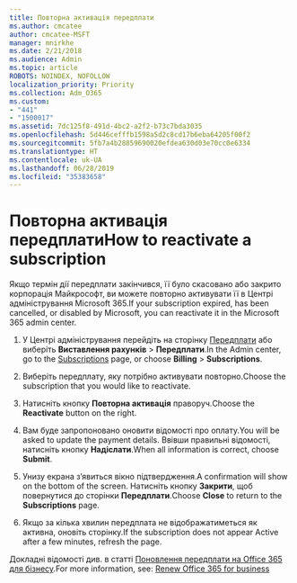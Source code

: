 ```yaml
---
title: Повторна активація передплати
ms.author: cmcatee
author: cmcatee-MSFT
manager: mnirkhe
ms.date: 2/21/2018
ms.audience: Admin
ms.topic: article
ROBOTS: NOINDEX, NOFOLLOW
localization_priority: Priority
ms.collection: Adm_O365
ms.custom:
- "441"
- "1500017"
ms.assetid: 7dc125f8-491d-4bc2-a2f2-b73c7bda3035
ms.openlocfilehash: 5d446cefffb1598a5d2c8cd17b6eba64205f00f2
ms.sourcegitcommit: 5fb7a4b28859690020efdea630d03e70cc0e6334
ms.translationtype: HT
ms.contentlocale: uk-UA
ms.lasthandoff: 06/28/2019
ms.locfileid: "35383658"
---
```

# <a name="how-to-reactivate-a-subscription"></a><span data-ttu-id="a2127-102">Повторна активація передплати</span><span class="sxs-lookup"><span data-stu-id="a2127-102">How to reactivate a subscription</span></span>

<span data-ttu-id="a2127-103">Якщо термін дії передплати закінчився, її було скасовано або закрито корпорація Майкрософт, ви можете повторно активувати її в Центрі адміністрування Microsoft 365.</span><span class="sxs-lookup"><span data-stu-id="a2127-103">If your subscription expired, has been cancelled, or disabled by Microsoft, you can reactivate it in the Microsoft 365 admin center.</span></span>
  
1. <span data-ttu-id="a2127-104">У Центрі адміністрування перейдіть на сторінку [Передплати](https://go.microsoft.com/fwlink/p/?linkid=842054) або виберіть **Виставлення рахунків** \> **Передплати**.</span><span class="sxs-lookup"><span data-stu-id="a2127-104">In the Admin center, go to the [Subscriptions](https://go.microsoft.com/fwlink/p/?linkid=842054) page, or choose **Billing** \> **Subscriptions**.</span></span>

2. <span data-ttu-id="a2127-105">Виберіть передплату, яку потрібно активувати повторно.</span><span class="sxs-lookup"><span data-stu-id="a2127-105">Choose the subscription that you would like to reactivate.</span></span>

3. <span data-ttu-id="a2127-106">Натисніть кнопку **Повторна активація** праворуч.</span><span class="sxs-lookup"><span data-stu-id="a2127-106">Choose the **Reactivate** button on the right.</span></span>

4. <span data-ttu-id="a2127-107">Вам буде запропоновано оновити відомості про оплату.</span><span class="sxs-lookup"><span data-stu-id="a2127-107">You will be asked to update the payment details.</span></span> <span data-ttu-id="a2127-108">Ввівши правильні відомості, натисніть кнопку **Надіслати**.</span><span class="sxs-lookup"><span data-stu-id="a2127-108">When all information is correct, choose **Submit**.</span></span>

5. <span data-ttu-id="a2127-109">Унизу екрана з’явиться вікно підтвердження.</span><span class="sxs-lookup"><span data-stu-id="a2127-109">A confirmation will show on the bottom of the screen.</span></span> <span data-ttu-id="a2127-110">Натисніть кнопку **Закрити**, щоб повернутися до сторінки **Передплати**.</span><span class="sxs-lookup"><span data-stu-id="a2127-110">Choose **Close** to return to the **Subscriptions** page.</span></span>

6. <span data-ttu-id="a2127-111">Якщо за кілька хвилин передплата не відображатиметься як активна, оновіть сторінку.</span><span class="sxs-lookup"><span data-stu-id="a2127-111">If the subscription does not appear Active after a few minutes, refresh the page.</span></span>

<span data-ttu-id="a2127-112">Докладні відомості див. в статті [Поновлення передплати на Office 365 для бізнесу](https://support.office.com/article/8d83b530-f4ca-47f6-a666-e5791cbacc7e).</span><span class="sxs-lookup"><span data-stu-id="a2127-112">For more information, see: [Renew Office 365 for business](https://support.office.com/article/8d83b530-f4ca-47f6-a666-e5791cbacc7e)</span></span>
  